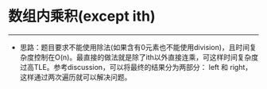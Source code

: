 ﻿# 数组内乘积(except ith)
---
* 思路：题目要求不能使用除法(如果含有0元素也不能使用division)，且时间复杂度控制在O(n)。最直接的做法就是除了ith以外直接连乘，可这样时间复杂度过高TLE。参考discussion，可以将最终的结果分为两部分： left 和 right，这样通过两次遍历就可以解决问题。 




